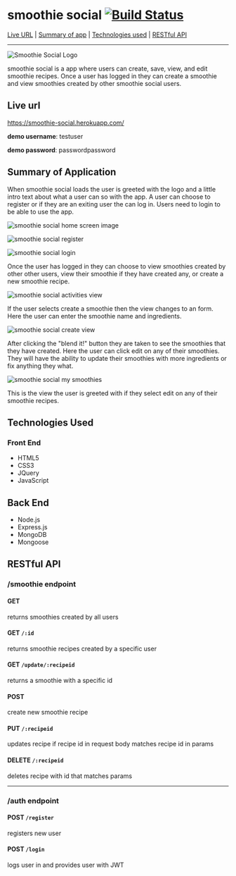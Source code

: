 # smoothie social [![Build Status](https://travis-ci.org/Rigby33/smoothieSocial.svg?branch=master)](https://travis-ci.org/Rigby33/smoothieSocial)

[Live URL](#live-url) | [Summary of app](#summary-of-application) | [Technologies used](#technologies-used) | [RESTful API](#restful-api)
***

![Smoothie Social Logo](https://i.imgur.com/EakLHV8.png)

smoothie social is a app where users can create, save, view, and edit smoothie recipes. Once a user has logged in they can create a smoothie and view smoothies created by other smoothie social users.

## Live url

https://smoothie-social.herokuapp.com/

**demo username**: testuser

**demo password**: passwordpassword

## Summary of Application

When smoothie social loads the user is greeted with the logo and a little intro text about what a user can so with the app. A user can choose to register or if they are an exiting user the can log in. Users need to login to be able to use the app.

![smoothie social home screen image](https://i.imgur.com/5TGVovF.jpg)

![smoothie social register](https://i.imgur.com/Sbg9umO.jpg)

![smoothie social login](https://i.imgur.com/50c6YHG.jpg)

Once the user has logged in they can choose to view smoothies created by other other users, view their smoothie if they have created any, or create a new smoothie recipe.

![smoothie social activities view](https://i.imgur.com/s4Msv3o.jpg)

If the user selects create a smoothie then the view changes to an form. Here the user can enter the smoothie name and ingredients.

![smoothie social create view](https://i.imgur.com/6oPCeL1.jpg)

After clicking the "blend it!" button they are taken to see the smoothies that they have created. Here the user can click edit on any of their smoothies. They will have the ability to update their smoothies with more ingredients or fix anything they what.

![smoothie social my smoothies](https://i.imgur.com/gbyF934.jpg)

This is the view the user is greeted with if they select edit on any of their smoothie recipes.

## Technologies Used

### Front End
  - HTML5
  - CSS3
  - JQuery
  - JavaScript

## Back End
  - Node.js
  - Express.js
  - MongoDB
  - Mongoose

## RESTful API

### /smoothie endpoint

#### GET
returns smoothies created by all users

#### GET `/:id`
returns smoothie recipes created by a specific user

#### GET `/update/:recipeid`
returns a smoothie with a specific id

#### POST
create new smoothie recipe

#### PUT `/:recipeid`
updates recipe if recipe id in request body matches recipe id in params

#### DELETE `/:recipeid`
deletes recipe with id that matches params

***

### /auth endpoint

#### POST `/register`
registers new user

#### POST `/login`
logs user in and provides user with JWT
